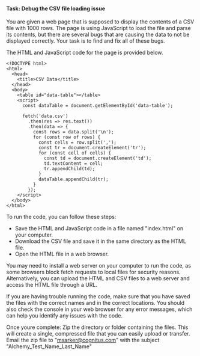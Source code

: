 <h4>Task: Debug the CSV file loading issue</h4>




You are given a web page that is supposed to display the contents of a CSV file with 1000 rows. The page is using JavaScript to load the file and parse its contents, but there are several bugs that are causing the data to not be displayed correctly. Your task is to find and fix all of these bugs.

The HTML and JavaScript code for the page is provided below.

```
<!DOCTYPE html>
<html>
  <head>
    <title>CSV Data</title>
  </head>
  <body>
    <table id="data-table"></table>
    <script>
      const dataTable = document.getElementById('data-table');

      fetch('data.csv')
        .then(res => res.text())
        .then(data => {
          const rows = data.split('\n');
          for (const row of rows) {
            const cells = row.split(',');
            const tr = document.createElement('tr');
            for (const cell of cells) {
              const td = document.createElement('td');
              td.textContent = cell;
              tr.appendChild(td);
            }
            dataTable.appendChild(tr);
          }
        });
    </script>
  </body>
</html>
```


To run the code, you can follow these steps:

- Save the HTML and JavaScript code in a file named "index.html" on your computer.
- Download the CSV file and save it in the same directory as the HTML file.
- Open the HTML file in a web browser. 


You may need to install a web server on your computer to run the code, as some browsers block fetch requests to local files for security reasons. Alternatively, you can upload the HTML and CSV files to a web server and access the HTML file through a URL.

If you are having trouble running the code, make sure that you have saved the files with the correct names and in the correct locations. You should also check the console in your web browser for any error messages, which can help you identify any issues with the code.





Once youre complete:
Zip the directory or folder containing the files. This will create a single, compressed file that you can easily upload or transfer.
Email the zip file to "msarker@cognitus.com" with the subject "Alchemy_Test_Name_Last_Name"

